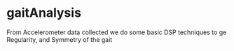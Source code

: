 # gaitAnalysis

From Accelerometer data collected we do some basic DSP techniques to ge Regularity, and Symmetry of the gait
